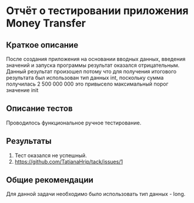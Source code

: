 # Отчёт о тестировании приложения Money Transfer

## Краткое описание
После создания приложения на основании вводных данных, введения значений и запуска программы результат оказался отрицательным. 
Данный результат произошел потому что для получения итогового результата был использован тип данных int, поскольку сумма получилась 2 500 000 000 это привысело максимальный порог 
значение init

## Описание тестов

Проводилось функциональное ручное тестирование.

## Результаты

1. Тест оказался не успешный.
2. https://github.com/TatianaHrip/tack/issues/1
## Общие рекомендации
Для данной задачи необходимо было использовать тип данных - long.
